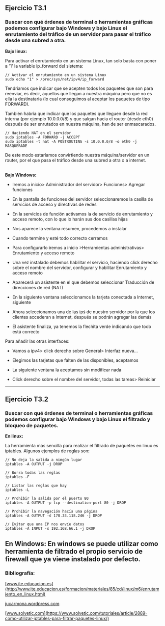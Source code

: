<h2><b>Ejercicio T3.1</b></h2>
<h3><b>Buscar con qué órdenes de terminal o herramientas gráficas podemos configurar bajo Windows y bajo Linux el enrutamiento del tráfico de un servidor para pasar el tráfico desde una subred a otra.</b></h3>

<b> Bajo linux: </b>

Para activar el enrutamiento en un sistema Linux, tan solo basta con poner a '1' la variable ip_forward del sistema:

    // Activar el enrutamiento en un sistema Linux
    sudo echo "1" > /proc/sys/net/ipv4/ip_forward

Tendríamos que indicar que se acepten todos los paquetes que son para reenviar, es decir, aquellos que llegan a nuestra máquina pero que no es ella la destinataria (lo cual conseguimos al aceptar los paquetes de tipo FORWARD).

También habría que indicar que los paquetes que lleguen desde la red interna (por ejemplo 10.0.0.0/8) y que salgan hacia el router (desde eth0) después de ser enrutados en nuestra máquina, han de ser enmascarados.

    // Haciendo NAT en el servidor
    sudo iptables -A FORWARD -j ACCEPT
    sudo iptables -t nat -A POSTROUTING -s 10.0.0.0/8 -o eth0 -j MASQUERADE

De este modo estaríamos convirtiendo nuestra máquina/servidor en un router, por el que pasa el tráfico desde una subred a otra o a internet.

<br>
<b> Bajo Windows: </b>

- Iremos a inicio> Administrador del servidor> Funciones> Agregar funciones

- En la pantalla de funciones del servidor seleccionaremos la casilla de servicios de acceso y directivas de redes

- En la servicios de función activamos la de servicio de enrutamiento y acceso remoto, con lo que lo harán sus dos casillas hijas

- Nos aparece la ventana resumen, procedemos a instalar

- Cuando termine y esté todo correcto cerramos

- Para configurarlo iremos a inicio >Herramientas administrativas> Enrutamiento y acceso remoto

- Una vez instalado debemos habilitar el servicio, haciendo click derecho sobre el nombre del servidor, configurar y habilitar Enrutamiento y acceso remoto

- Aparecerá un asistente en el que debemos seleccionar Traducción de direcciones de red (NAT)

- En la siguiente ventana seleccionamos la tarjeta conectada a Internet, siguiente
     
-  Ahora seleccionamos una de las ipś de nuestro servidor por la que los clientes accederan a Internet, después se podrán agregar las demás

- El asistente finaliza, ya tenemos la flechita verde indicando que todo está correcto


Para añadir las otras interfaces:

- Vamos a ipv4> click derecho sobre General> Interfaz nueva…

- Elegimos las tarjetas que falten de las disponibles, aceptamos

- La siguiente ventana la aceptamos sin modificar nada

- Click derecho sobre el nombre del servidor, todas las tareas> Reiniciar

----------------------
<h2><b>Ejercicio T3.2</b></h2>
<h3><b>Buscar con qué órdenes de terminal o herramientas gráficas podemos configurar bajo Windows y bajo Linux el filtrado y bloqueo de paquetes.</b></h3>

<b> En linux: </b>

La herramienta más sencilla para realizar el filtrado de paquetes en linux es iptables. Algunos ejemplos de reglas son:

    // No deja la salida a ningún lugar
    iptables -A OUTPUT -j DROP

    // Borra todas las reglas
    iptables -F

    // Listar las reglas que hay
    iptables -L      

    // Prohibir la salida por el puerto 80     
    iptables -A OUTPUT -p tcp --destination-port 80 -j DROP

    // Prohibir la navegación hacía una página
    iptables -A OUTPUT -d 178.33.118.246 -j DROP

    // Evitar que una IP nos envíe datos
    iptables -A INPUT -s 192.168.66.1 -j DROP


<b> En Windows: </b>
En windows se puede utilizar como herramienta de filtrado el propio servicio de firewall que ya viene instalado por defecto.
------------------------
<h3>Bibliografía:</h3>

[www.ite.educacion.es](http://www.ite.educacion.es/formacion/materiales/85/cd/linux/m6/enrutamiento_en_linux.html)

[jucarmona.wordpress.com](https://jucarmona.wordpress.com/2013/03/12/servicio-de-acceso-remoto-y-enrutamiento-para-servidor-dhcp-en-windows-2008-server/)

[www.solvetic.com](https://www.solvetic.com/tutoriales/article/2889-como-utilizar-iptables-para-filtrar-paquetes-linux/)